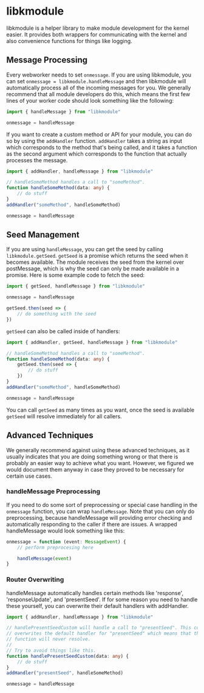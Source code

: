 # libkmodule

libkmodule is a helper library to make module development for the kernel
easier. It provides both wrappers for communicating with the kernel and also
convenience functions for things like logging.

## Message Processing

Every webworker needs to set `onmessage`. If you are using libkmodule, you can
set `onmessage = libkmodule.handleMessage` and then libkmodule will
automatically process all of the incoming messages for you. We generally
recommend that all module developers do this, which means the first few lines
of your worker code should look something like the following:

```ts
import { handleMessage } from "libkmodule"

onmessage = handleMessage
```

If you want to create a custom method or API for your module, you can do so by
using the `addHandler` function. `addHandler` takes a string as input which
corresponds to the method that's being called, and it takes a function as the
second argument which corresponds to the function that actually processes the
message.

```ts
import { addHandler, handleMessage } from "libkmodule"

// handleSomeMethod handles a call to "someMethod".
function handleSomeMethod(data: any) {
	// do stuff
}
addHandler("someMethod", handleSomeMethod)

onmessage = handleMessage
```

## Seed Management

If you are using `handleMessage`, you can get the seed by calling
`libkmodule.getSeed`. `getSeed` is a promise which returns the seed when it
becomes available. The module receives the seed from the kernel over
postMessage, which is why the seed can only be made available in a promise.
Here is some example code to fetch the seed:

```ts
import { getSeed, handleMessage } from "libkmodule"

onmessage = handleMessage

getSeed.then(seed => {
	// do something with the seed
})
```

`getSeed` can also be called inside of handlers:

```ts
import { addHandler, getSeed, handleMessage } from "libkmodule"

// handleSomeMethod handles a call to "someMethod".
function handleSomeMethod(data: any) {
	getSeed.then(seed => {
		// do stuff
	})
}
addHandler("someMethod", handleSomeMethod)

onmessage = handleMessage
```

You can call `getSeed` as many times as you want, once the seed is available
`getSeed` will resolve immediately for all callers.

## Advanced Techniques

We generally recommend against using these advanced techniques, as it usually
indicates that you are doing something wrong or that there is probably an
easier way to achieve what you want. However, we figured we would document them
anyway in case they proved to be necessary for certain use cases.

### handleMessage Preprocessing

If you need to do some sort of preprocessing or special case handling in the
`onmessage` function, you can wrap `handleMessage`. Note that you can only do
preprocessing, because handleMessage will providing error checking and
automatically responding to the caller if there are issues. A wrapped
handleMessage would look something like this:

```ts
onmessage = function (event: MessageEvent) {
	// perform preprocesing here

	handleMessage(event)
}
```

### Router Overwriting

handleMessage automatically handles certain methods like 'response',
'responseUpdate', and 'presentSeed'. If for some reason you need to handle
these yourself, you can overwrite their default handlers with addHandler.

```ts
import { addHandler, handleMessage } from "libkmodule"

// handlePresentSeedCustom will handle a call to "presentSeed". This completely
// overwrites the default handler for "presentSeed" which means that the 'getSeed'
// function will never resolve.
//
// Try to avoid things like this.
function handlePresentSeedCustom(data: any) {
	// do stuff
}
addHandler("presentSeed", handleSomeMethod)

onmessage = handleMessage
```
